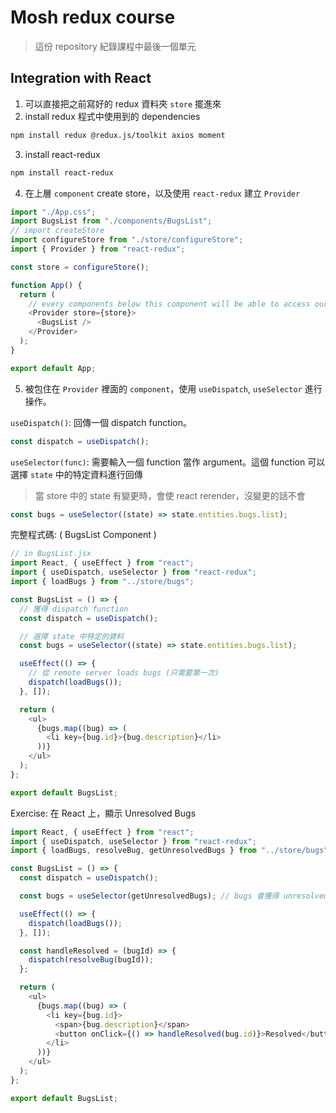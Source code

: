 # Mosh redux course
> 這份 repository 紀錄課程中最後一個單元

## Integration with React
1. 可以直接把之前寫好的 redux 資料夾 `store` 擺進來
2. install redux 程式中使用到的 dependencies
```bash
npm install redux @redux.js/toolkit axios moment
```
3. install react-redux
```bash
npm install react-redux
```

4. 在上層 `component` create store，以及使用 `react-redux` 建立 `Provider`
```js
import "./App.css";
import BugsList from "./components/BugsList";
// import createStore
import configureStore from "./store/configureStore";
import { Provider } from "react-redux";

const store = configureStore();

function App() {
  return (
    // every components below this component will be able to access our store
    <Provider store={store}>
      <BugsList />
    </Provider>
  );
}

export default App;

```

5. 被包住在 `Provider` 裡面的 `component`，使用 `useDispatch`, `useSelector` 進行操作。

`useDispatch()`: 回傳一個 dispatch function。
```js
const dispatch = useDispatch();
```
`useSelector(func)`: 需要輸入一個 function 當作 argument。這個 function 可以選擇 `state` 中的特定資料進行回傳

> 當 store 中的 state 有變更時，會使 react rerender，沒變更的話不會

```js
const bugs = useSelector((state) => state.entities.bugs.list);
```
完整程式碼: ( BugsList Component )
```js
// in BugsList.jsx
import React, { useEffect } from "react";
import { useDispatch, useSelector } from "react-redux";
import { loadBugs } from "../store/bugs";

const BugsList = () => {
  // 獲得 dispatch function
  const dispatch = useDispatch();

  // 選擇 state 中特定的資料
  const bugs = useSelector((state) => state.entities.bugs.list);

  useEffect(() => {
    // 從 remote server loads bugs (只需要第一次)
    dispatch(loadBugs());
  }, []);

  return (
    <ul>
      {bugs.map((bug) => (
        <li key={bug.id}>{bug.description}</li>
      ))}
    </ul>
  );
};

export default BugsList;

```

Exercise:
在 React 上，顯示 Unresolved Bugs
```js
import React, { useEffect } from "react";
import { useDispatch, useSelector } from "react-redux";
import { loadBugs, resolveBug, getUnresolvedBugs } from "../store/bugs";

const BugsList = () => {
  const dispatch = useDispatch();

  const bugs = useSelector(getUnresolvedBugs); // bugs 會獲得 unresolved bugs

  useEffect(() => {
    dispatch(loadBugs());
  }, []);

  const handleResolved = (bugId) => {
    dispatch(resolveBug(bugId));
  };

  return (
    <ul>
      {bugs.map((bug) => (
        <li key={bug.id}>
          <span>{bug.description}</span>
          <button onClick={() => handleResolved(bug.id)}>Resolved</button>
        </li>
      ))}
    </ul>
  );
};

export default BugsList;

```